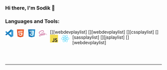 ### Hi there, I'm Sodik 👋

### Languages and Tools:

[<img align="left" alt="Visual Studio Code" width="26px" src="./img/vscode.svg" style="padding-right:10px;" />][webdevplaylist]
[<img align="left" alt="HTML5" width="26px" src="./img/html5.svg" style="padding-right:10px;" />][webdevplaylist]
[<img align="left" alt="CSS3" width="26px" src="./img/css3.svg" style="padding-right:10px;" />][cssplaylist]
[<img align="left" alt="Sass" width="26px" src="./img/sass.svg" style="padding-right:10px;" />][sassplaylist]
[<img align="left" alt="JavaScript" width="26px" src="./img/javascript.svg" style="padding-right:10px;" />][jsplaylist]
[<img align="left" alt="React" width="26px" src="./img/react.svg" style="padding-right:10px;" />][webdevplaylist]

<br />
<br />

---
